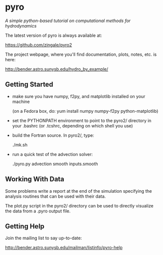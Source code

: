 # pyro
*A simple python-based tutorial on computational methods for hydrodynamics*


The latest version of pyro is always available at:

https://github.com/zingale/pyro2

The project webpage, where you'll find documentation, plots, notes,
etc. is here:

http://bender.astro.sunysb.edu/hydro_by_example/



## Getting Started

  - make sure you have numpy, f2py, and matplotlib installed on your
    machine
   
     (on a Fedora box, do: yum install numpy numpy-f2py
     python-matplotlib)

  - set the PYTHONPATH environment to point to the pyro2/ directory
    in your .bashrc (or .tcshrc, depending on which shell you use)

  - build the Fortran source.  In pyro2/, type:
  
      ./mk.sh

  - run a quick test of the advection solver:

      ./pyro.py advection smooth inputs.smooth


## Working With Data

  Some problems write a report at the end of the simulation specifying
  the analysis routines that can be used with their data.

  The plot.py script in the pyro2/ directory can be used to directly
  visualize the data from a .pyro output file.


## Getting Help

  Join the mailing list to say up-to-date:

  http://bender.astro.sunysb.edu/mailman/listinfo/pyro-help

